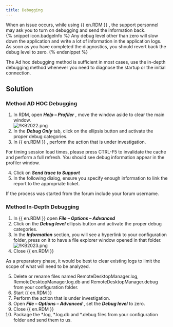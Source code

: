 ```yaml
---
title: Debugging
---
```

When an issue occurs, while using {{ en.RDM }} , the support personnel may ask you to turn on debugging and send the information back.  
{% snippet icon.badgeInfo %}
Any debug level other than zero will slow down the application and write a lot of information in the application logs. As soon as you have completed the diagnostics, you should revert back the debug level to zero.
{% endsnippet %}  

The Ad hoc debugging method is sufficient in most cases, use the in-depth debugging method whenever you need to diagnose the startup or the initial connection.
## Solution
### Method AD HOC Debugging
1. In RDM, open ***Help – Profiler*** , move the window aside to clear the main window.  
![!!KB2022.png](https://webdevolutions.azureedge.net/docs/en/kb/KB2022.png)
1. In the ***Debug Only*** tab, click on the ellipsis button and activate the proper debug categories.
1. In {{ en.RDM }} , perform the action that is under investigation.  

For timing session load times, please press CTRL-F5 to invalidate the cache and perform a full refresh. You should see debug information appear in the profiler window.  

4. Click on ***Send trace to Support***
1. In the following dialog, ensure you specify enough information to link the report to the appropriate ticket.  

If the process was started from the forum include your forum username.
### Method In-Depth Debugging
1. In {{ en.RDM }} open ***File – Options – Advanced***
1. Click on the ***Debug level*** ellipsis button and activate the proper debug categories.
1. In the ***Information*** section, you will see a hyperlink to your configuration folder, press on it to have a file explorer window opened in that folder.  
![!!KB2023.png](https://webdevolutions.azureedge.net/docs/en/kb/KB2023.png)
1. Close {{ en.RDM }}  

As a preparatory phase, it would be best to clear existing logs to limit the scope of what will need to be analyzed.  

5. Delete or rename files named RemoteDesktopManager.log, RemoteDesktopManager.log.db and RemoteDesktopManager.debug from your configuration folder.
1. Start {{ en.RDM }}
1. Perform the action that is under investigation.
1. Open ***File – Options – Advanced*** , set the ***Debug level*** to zero.
1. Close {{ en.RDM }}
1. Package the *.log, *.log.db and *.debug files from your configuration folder and send them to us.
